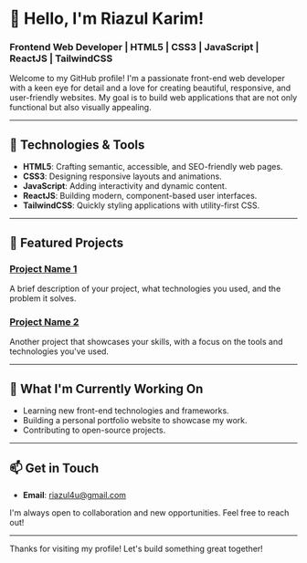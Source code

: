 # 👋 Hello, I'm Riazul Karim!

### Frontend Web Developer | HTML5 | CSS3 | JavaScript | ReactJS | TailwindCSS

Welcome to my GitHub profile! I'm a passionate front-end web developer with a keen eye for detail and a love for creating beautiful, responsive, and user-friendly websites. My goal is to build web applications that are not only functional but also visually appealing.

---

## 🔧 Technologies & Tools

- **HTML5**: Crafting semantic, accessible, and SEO-friendly web pages.
- **CSS3**: Designing responsive layouts and animations.
- **JavaScript**: Adding interactivity and dynamic content.
- **ReactJS**: Building modern, component-based user interfaces.
- **TailwindCSS**: Quickly styling applications with utility-first CSS.

---

## 🌟 Featured Projects

### [Project Name 1](#)
A brief description of your project, what technologies you used, and the problem it solves.

### [Project Name 2](#)
Another project that showcases your skills, with a focus on the tools and technologies you've used.

---

## 🚀 What I'm Currently Working On

- Learning new front-end technologies and frameworks.
- Building a personal portfolio website to showcase my work.
- Contributing to open-source projects.

---

## 📫 Get in Touch


- **Email**: riazul4u@gmail.com

I'm always open to collaboration and new opportunities. Feel free to reach out!

---

Thanks for visiting my profile! Let's build something great together!
